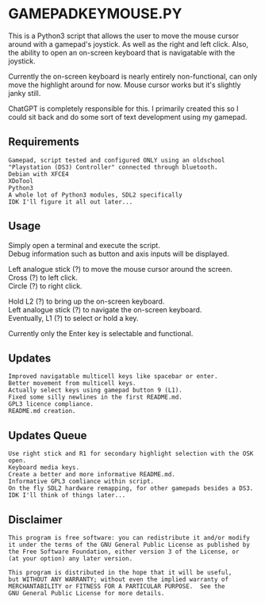 # GAMEPADKEYMOUSE.PY
This is a Python3 script that allows the user to move the mouse cursor around with a gamepad's joystick. As well as the right and left click. Also, the ability to open an on-screen keyboard that is navigatable with the joystick.  

Currently the on-screen keyboard is nearly entirely non-functional, can only move the highlight around for now. Mouse cursor works but it's slightly janky still.  

ChatGPT is completely responsible for this. I primarily created this so I could sit back and do some sort of text development using my gamepad.  

## Requirements  
    Gamepad, script tested and configured ONLY using an oldschool "Playstation (DS3) Controller" connected through bluetooth.
    Debian with XFCE4
    XDoTool
    Python3
    A whole lot of Python3 modules, SDL2 specifically
    IDK I'll figure it all out later...

## Usage  
Simply open a terminal and execute the script.  
Debug information such as button and axis inputs will be displayed.  

Left analogue stick (?) to move the mouse cursor around the screen.  
Cross (?) to left click.  
Circle (?) to right click.

Hold L2 (?) to bring up the on-screen keyboard.  
Left analogue stick (?) to navigate the on-screen keyboard.  
Eventually, L1 (?) to select or hold a key.  

Currently only the Enter key is selectable and functional.  

## Updates
    Improved navigatable multicell keys like spacebar or enter.
    Better movement from multicell keys.
    Actually select keys using gamepad button 9 (L1).
    Fixed some silly newlines in the first README.md.
    GPL3 licence compliance.
    README.md creation.

## Updates Queue  
    Use right stick and R1 for secondary highlight selection with the OSK open.
    Keyboard media keys.
    Create a better and more informative README.md.
    Informative GPL3 comliance within script.
    On the fly SDL2 hardware remapping, for other gamepads besides a DS3.
    IDK I'll think of things later...

## Disclaimer  
    This program is free software: you can redistribute it and/or modify
    it under the terms of the GNU General Public License as published by
    the Free Software Foundation, either version 3 of the License, or
    (at your option) any later version.

    This program is distributed in the hope that it will be useful,
    but WITHOUT ANY WARRANTY; without even the implied warranty of
    MERCHANTABILITY or FITNESS FOR A PARTICULAR PURPOSE.  See the
    GNU General Public License for more details.
